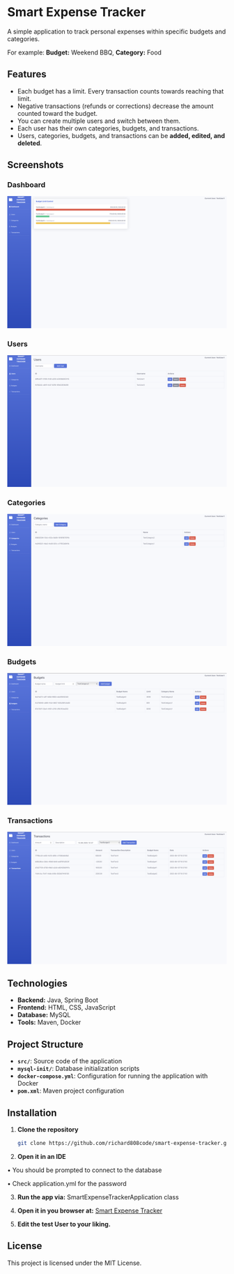 # Smart Expense Tracker

A simple application to track personal expenses within specific budgets and categories.  

For example: **Budget:** Weekend BBQ, **Category:** Food

## Features

- Each budget has a limit. Every transaction counts towards reaching that limit.
- Negative transactions (refunds or corrections) decrease the amount counted toward the budget.
- You can create multiple users and switch between them.
- Each user has their own categories, budgets, and transactions.
- Users, categories, budgets, and transactions can be **added, edited, and deleted**.

## Screenshots

### Dashboard
![Dashboard](screenshots/Dashboard.png)

### Users
![Users](screenshots/Users.png)

### Categories
![Categories](screenshots/Categories.png)

### Budgets
![Budgets](screenshots/Budgets.png)

### Transactions
![Transactions](screenshots/Transactions.png)

## Technologies

- **Backend:** Java, Spring Boot
- **Frontend:** HTML, CSS, JavaScript
- **Database:** MySQL
- **Tools:** Maven, Docker

## Project Structure

- **`src/`**: Source code of the application
- **`mysql-init/`**: Database initialization scripts
- **`docker-compose.yml`**: Configuration for running the application with Docker
- **`pom.xml`**: Maven project configuration

## Installation

1. **Clone the repository**
   ```bash
   git clone https://github.com/richard808code/smart-expense-tracker.git
   
2.	**Open it in an IDE**

   •	You should be prompted to connect to the database

   •	Check application.yml for the password
   
3. **Run the app via:**
   SmartExpenseTrackerApplication class


4. **Open it in you browser at:**
   [Smart Expense Tracker](http://localhost:63342/smart-expense-tracker/static/startbootstrap-sb-admin-2-gh-pages/index.html?_ijt=64um946662jl3tu6mc1rgrmlb6&_ij_reload=RELOAD_ON_SAVE)


5. **Edit the test User to your liking.**

## License

This project is licensed under the MIT License.
